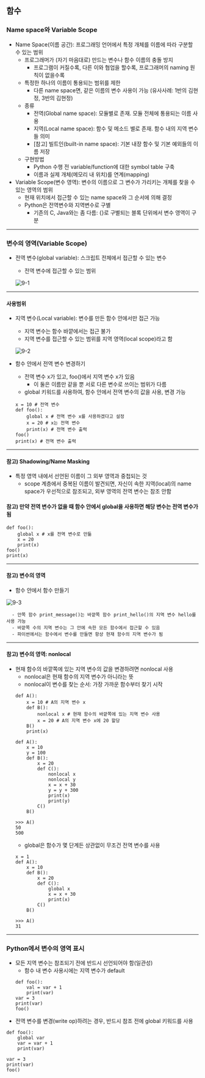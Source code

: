 ## 함수
### Name space와 Variable Scope
   - Name Space(이름 공간): 프로그래밍 언어에서 특정 개체를 이름에 따라 구분할 수 있는 범위
      - 프로그래머가 (자기 마음대로) 만드는 변수나 함수 이름의 충돌 방지
         - 프로그램이 커질수록, 다른 이와 협업을 할수록, 프로그래머의 naming 원칙이 없을수록
      - 특정한 하나의 이름이 통용되는 범위를 제한
         - 다른 name space면, 같은 이름의 변수 사용이 가능 (유사사례: 1반의 김현정, 3반의 김현정)
      - 종류
         - 전역(Global name space): 모듈별로 존재. 모듈 전체에 통용되는 이름 사용
         - 지역(Local name space): 함수 및 메소드 별로 존재. 함수 내의 지역 변수들 의미
         - [참고] 빌트인(built-in name space): 기본 내장 함수 및 기본 예외들의 이름 저장
      - 구현방법
         - Python 수행 전 variable/function에 대한 symbol table 구축
         - 이름과 실제 개체(메모리 내 위치)를 연계(mapping)
   - Variable Scope(변수 영역): 변수의 이름으로 그 변수가 가리키는 개체를 찾을 수 있는 영역의 범위
      - 현재 위치에서 접근할 수 있는 name space와 그 순서에 의해 결정
      - Python은 전역변수와 지역변수로 구별
         - 기존의 C, Java와는 좀 다름: {}로 구별되는 블록 단위에서 변수 영역이 구분
---

### 변수의 영역(Variable Scope)
   - 전역 변수(global variable): 스크립트 전체에서 접근할 수 있는 변수
      - 전역 변수에 접근할 수 있는 범위   

      ![9-1](https://github.com/Jeongsiwook/python/blob/master/img/9-1.jpg?raw=true)
---

#### 사용범위
   - 지역 변수(Local variable): 변수를 만든 함수 안에서만 접근 가능
      - 지역 변수는 함수 바깥에서는 접근 불가
      - 지역 변수를 접근할 수 있는 범위를 지역 영역(local scope)라고 함   
      
      ![9-2](https://github.com/Jeongsiwook/python/blob/master/img/9-2.jpg?raw=true)
   - 함수 안에서 전역 변수 변경하기
      - 전역 변수 x가 있고, foo()에서 지역 변수 x가 있음
         - 이 둘은 이름만 같을 뿐 서로 다른 변수로 쓰이는 범위가 다름
      - global 키워드를 사용하여, 함수 안에서 전역 변수의 값을 사용, 변경 가능
      ```
      x = 10 # 전역 변수
      def foo():
          global x # 전역 변수 x를 사용하겠다고 설정
          x = 20 # x는 전역 변수
          print(x) # 전역 변수 출력
      foo()
      print(x) # 전역 변수 출력
      ```
---

#### 참고) Shadowing/Name Masking
   - 특정 영역 내에서 선언된 이름이 그 외부 영역과 중첩되는 것
      - scope 계층에서 중복된 이름이 발견되면, 자신이 속한 지역(local)의 name space가 우선적으로 참조되고, 외부 영역의 전역 변수는 참조 안함

#### 참고) 만약 전역 변수가 없을 때 함수 안에서 global을 사용하면 해당 변수는 전역 변수가 됨
   ```
   def foo():
       global x # x를 전역 변수로 만듦
       x = 20
       print(x)
   foo()
   print(x)
   ```
---

#### 참고) 변수의 영역
   - 함수 안에서 함수 만들기   
   
   ![9-3](https://github.com/Jeongsiwook/python/blob/master/img/9-3.jpg?raw=true)   
   
      - 안쪽 함수 print_message()는 바깥쪽 함수 print_hello()의 지역 변수 hello를 사용 가능
      - 바깥쪽 수의 지역 변수는 그 안에 속한 모든 함수에서 접근할 수 있음
      - 파이썬에서는 함수에서 변수를 만들면 항상 현재 함수의 지역 변수가 됨
---

#### 참고) 변수의 영역: nonlocal
   - 현재 함수의 바깥쪽에 있는 지역 변수의 값을 변경하려면 nonlocal 사용
      - nonlocal은 현재 함수의 지역 변수가 아니라는 뜻
      - nonlocal이 변수를 찾는 순서: 가장 가까운 함수부터 찾기 시작
      ```
      def A():
          x = 10 # A의 지역 변수 x
          def B():
              nonlocal x # 현재 함수의 바깥쪽에 있는 지역 변수 사용
              x = 20 # A의 지역 변수 x에 20 할당
          B()
          print(x)
      ```
      ```
      def A():
          x = 10
          y = 100
          def B():
              x = 20
              def C():
                  nonlocal x
                  nonlocal y
                  x = x + 30
                  y = y + 300
                  print(x)
                  print(y)
              C()
          B()
      
      >>> A()
      50
      500
      ```
      - global은 함수가 몇 단계든 상관없이 무조건 전역 변수를 사용
      ```
      x = 1
      def A():
          x = 10
          def B():
              x = 20
              def C():
                  global x
                  x = x + 30
                  print(x)
              C()
          B()
          
      >>> A()
      31
      ```
---

### Python에서 변수의 영역 표시
   - 모든 지역 변수는 참조되기 전에 반드시 선언되어야 함(일관성)
      - 함수 내 변수 사용시에는 지역 변수가 default
      ```
      def foo():
          val = var + 1
          print(var)
      var = 3
      print(var)
      foo()
      ```
   - 전역 변수를 변경(write op)하려는 경우, 반드시 참조 전에 global 키워드를 사용
   ```
   def foo():
       global var
       var = var + 1
       print(var)
       
   var = 3
   print(var)
   foo()
